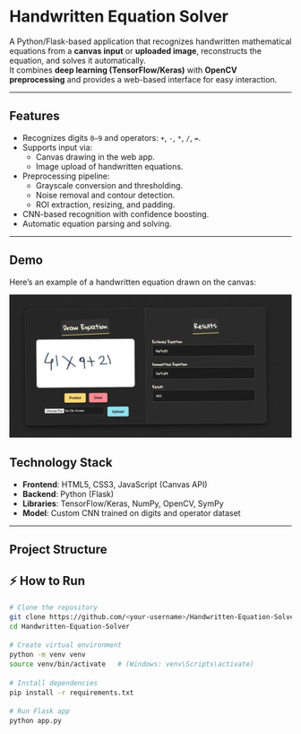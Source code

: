 # Handwritten Equation Solver

A Python/Flask-based application that recognizes handwritten mathematical equations from a **canvas input** or **uploaded image**, reconstructs the equation, and solves it automatically.  
It combines **deep learning (TensorFlow/Keras)** with **OpenCV preprocessing** and provides a web-based interface for easy interaction.

---

## Features

- Recognizes digits `0–9` and operators: `+`, `-`, `*`, `/`, `=`.
- Supports input via:
  - Canvas drawing in the web app.
  - Image upload of handwritten equations.
- Preprocessing pipeline:
  - Grayscale conversion and thresholding.
  - Noise removal and contour detection.
  - ROI extraction, resizing, and padding.
- CNN-based recognition with confidence boosting.
- Automatic equation parsing and solving.

---
## Demo

Here’s an example of a handwritten equation drawn on the canvas:

![Demo Canvas](static/demo.png)

## Technology Stack

- **Frontend**: HTML5, CSS3, JavaScript (Canvas API)  
- **Backend**: Python (Flask)  
- **Libraries**: TensorFlow/Keras, NumPy, OpenCV, SymPy  
- **Model**: Custom CNN trained on digits and operator dataset  

---

## Project Structure



## ⚡ How to Run

```bash
# Clone the repository
git clone https://github.com/<your-username>/Handwritten-Equation-Solver.git
cd Handwritten-Equation-Solver

# Create virtual environment
python -m venv venv
source venv/bin/activate   # (Windows: venv\Scripts\activate)

# Install dependencies
pip install -r requirements.txt

# Run Flask app
python app.py


